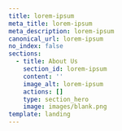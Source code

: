 ```yaml
---
title: lorem-ipsum
meta_title: lorem-ipsum
meta_description: lorem-ipsum
canonical_url: lorem-ipsum
no_index: false
sections:
  - title: About Us
    section_id: lorem-ipsum
    content: ''
    image_alt: lorem-ipsum
    actions: []
    type: section_hero
    image: images/blank.png
template: landing
---
```

